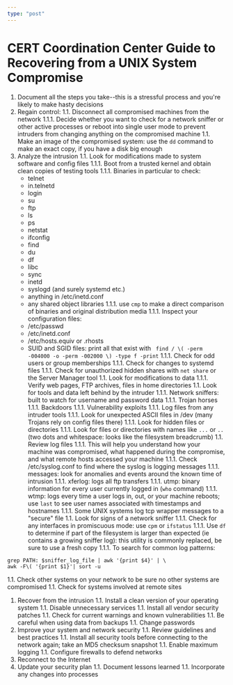 ```yaml
---
type: "post"
---
```


# CERT Coordination Center Guide to Recovering from a UNIX System Compromise

1. Document all the steps you take--this is a stressful process and you're likely to make hasty decisions
1. Regain control:
1.1. Disconnect all compromised machines from the network
1.1.1. Decide whether you want to check for a network sniffer or other active processes or reboot into single user mode to prevent intruders from changing anything on the compromised machine
1.1. Make an image of the compromised system: use the `dd` command to make an exact copy, if you have a disk big enough
1. Analyze the intrusion
1.1. Look for modifications made to system software and config files
1.1.1. Boot from a trusted kernel and obtain clean copies of testing tools
1.1.1. Binaries in particular to check:
	- telnet
	- in.telnetd
	- login
	- su
	- ftp
	- ls
	- ps
	- netstat
	- ifconfig
	- find
	- du
	- df
	- libc
	- sync
	- inetd
	- syslogd
	(and surely systemd etc.)
	- anything in /etc/inetd.conf
	- any shared object libraries
1.1.1. use `cmp` to make a direct comparison of binaries and original distribution media
1.1.1. Inspect your configuration files:
	- /etc/passwd
	- /etc/inetd.conf
	- /etc/hosts.equiv or .rhosts
	- SUID and SGID files: print all that exist with ` find / \( -perm -004000 -o -perm -002000 \) -type f -print`
1.1.1. Check for odd users or group memberships
1.1.1. Check for changes to systemd files
1.1.1. Check for unauthorized hidden shares with `net share` or the Server Manager tool
1.1. Look for modifications to data
1.1.1. Verify web pages, FTP archives, files in home directories
1.1. Look for tools and data left behind by the intruder
1.1.1. Network sniffers: built to watch for username and password data
1.1.1. Trojan horses
1.1.1. Backdoors
1.1.1. Vulnerability exploits
1.1.1. Log files from any intruder tools
1.1.1. Look for unexpected ASCII files in /dev (many Trojans rely on config files there)
1.1.1. Look for hidden files or directories
1.1.1. Look for files or directories with names like `...` or `.. ` (two dots and whitespace: looks like the filesystem breadcrumb)
1.1. Review log files 
1.1.1. This will help you understand how your machine was compromised, what happened during the compromise, and what remote hosts accessed your machine
1.1.1. Check /etc/syslog.conf to find where the syslog is logging messages
1.1.1. messages: look for anomalies and events around the known time of intrusion
1.1.1. xferlog: logs all ftp transfers
1.1.1. utmp: binary information for every user currently logged in (`who` command)
1.1.1. wtmp: logs every time a user logs in, out, or your machine reboots; use `last` to see user names associated with timestamps and hostnames
1.1.1. Some UNIX systems log tcp wrapper messages to a "secure" file
1.1. Look for signs of a network sniffer
1.1.1.  Check for any interfaces in promiscuous mode: use `cpm` or `ifstatus`
1.1.1. Use `df` to determine if part of the filesystem is larger than expected (ie contains a growing sniffer log): this utility is commonly replaced, be sure to use a fresh copy
1.1.1. To search for common log patterns:
```
grep PATH: $sniffer_log_file | awk '{print $4}' | \
awk -F\( '{print $1}'| sort -u
```
1.1. Check other systems on your network to be sure no other systems are compromised
1.1. Check for systems involved at remote sites
1. Recover from the intrusion
1.1. Install a clean version of your operating system
1.1. Disable unnecessary services
1.1. Install all vendor security patches
1.1. Check for current warnings and known vulnerabilities
1.1. Be careful when using data from backups
1.1. Change passwords
1. Improve your system and network security
1.1. Review guidelines and best practices
1.1. Install all security tools before connecting to the network again; take an MD5 checksum snapshot
1.1. Enable maximum logging
1.1. Configure firewalls to defend networks
1. Reconnect to the Internet
1. Update your security plan
1.1. Document lessons learned
1.1. Incorporate any changes into processes

